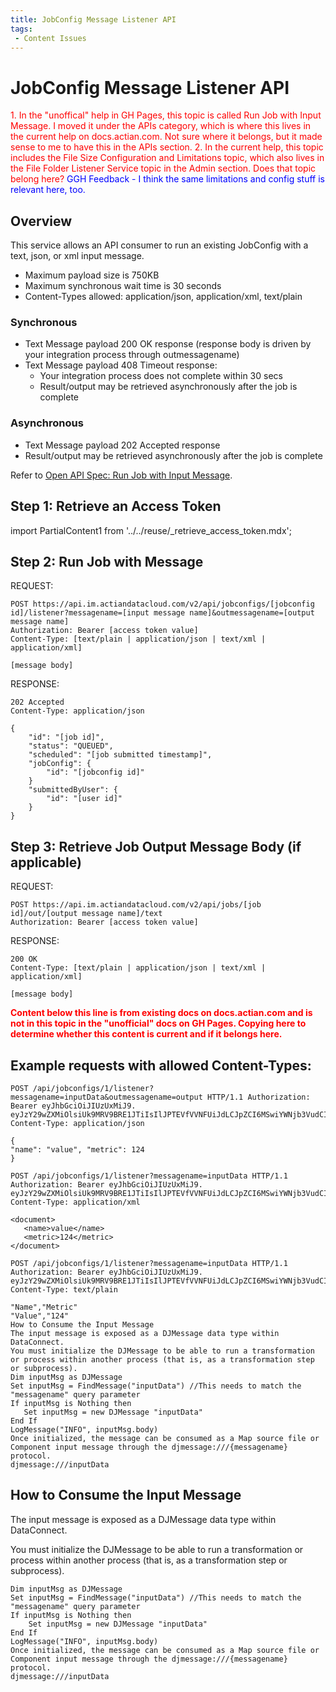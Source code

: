```yaml
---
title: JobConfig Message Listener API
tags:
 - Content Issues
---
```


# JobConfig Message Listener API

<font color="red">
1. In the "unoffical" help in GH Pages, this topic is called Run Job with Input Message. I moved it under the APIs category, which is where this lives in the current help on docs.actian.com. Not sure where it belongs, but it made sense to me to have this in the APIs section.
2. In the current help, this topic includes the File Size Configuration and Limitations topic, which also lives in the File Folder Listener Service topic in the Admin section. Does that topic belong here?
</font>
<font color="blue">
GGH Feedback - I think the same limitations and config stuff is relevant here, too.  
</font>

## Overview

This service allows an API consumer to run an existing JobConfig with a text, json, or xml input message.

* Maximum payload size is 750KB
* Maximum synchronous wait time is 30 seconds
* Content-Types allowed: application/json, application/xml, text/plain

### Synchronous

* Text Message payload 200 OK response (response body is driven by your integration process through outmessagename)
* Text Message payload 408 Timeout response:
  * Your integration process does not complete within 30 secs
  * Result/output may be retrieved asynchronously after the job is complete

### Asynchronous

* Text Message payload 202 Accepted response
* Result/output may be retrieved asynchronously after the job is complete

Refer to [Open API Spec: Run Job with Input Message](https://console.im.actiandatacloud.com/apidocs/#/Job%20Execution/runJobConfigWithMessage).

## Step 1: Retrieve an Access Token

import PartialContent1 from '../../reuse/_retrieve_access_token.mdx';

<PartialContent1 name="retrieve_access_token" />

## Step 2: Run Job with Message

REQUEST:

```
POST https://api.im.actiandatacloud.com/v2/api/jobconfigs/[jobconfig id]/listener?messagename=[input message name]&outmessagename=[output message name]
Authorization: Bearer [access token value]
Content-Type: [text/plain | application/json | text/xml | application/xml]

[message body]
```
RESPONSE:

```
202 Accepted
Content-Type: application/json

{
    "id": "[job id]",
    "status": "QUEUED",
    "scheduled": "[job submitted timestamp]",
    "jobConfig": {
        "id": "[jobconfig id]"
    }
    "submittedByUser": {
        "id": "[user id]"
    }
}
```

## Step 3: Retrieve Job Output Message Body (if applicable)

REQUEST:

```
POST https://api.im.actiandatacloud.com/v2/api/jobs/[job id]/out/[output message name]/text
Authorization: Bearer [access token value]
```
RESPONSE:

```
200 OK
Content-Type: [text/plain | application/json | text/xml | application/xml]

[message body]
```

**<font color="red">Content below this line is from existing docs on docs.actian.com and is not in this topic in the "unofficial" docs on GH Pages. Copying here to determine whether this content is current and if it belongs here.</font>**

 ## Example requests with allowed Content-Types:
 ```
POST /api/jobconfigs/1/listener?messagename=inputData&outmessagename=output HTTP/1.1 Authorization: Bearer eyJhbGciOiJIUzUxMiJ9. eyJzY29wZXMiOlsiUk9MRV9BRE1JTiIsIlJPTEVfVVNFUiJdLCJpZCI6MSwiYWNjb3VudCI6MSwic Content-Type: application/json

{
"name": "value", "metric": 124
}

POST /api/jobconfigs/1/listener?messagename=inputData HTTP/1.1 Authorization: Bearer eyJhbGciOiJIUzUxMiJ9.
eyJzY29wZXMiOlsiUk9MRV9BRE1JTiIsIlJPTEVfVVNFUiJdLCJpZCI6MSwiYWNjb3VudCI6MSwic Content-Type: application/xml

<document>
    <name>value</name>
    <metric>124</metric>
</document>

POST /api/jobconfigs/1/listener?messagename=inputData HTTP/1.1 Authorization: Bearer eyJhbGciOiJIUzUxMiJ9.
eyJzY29wZXMiOlsiUk9MRV9BRE1JTiIsIlJPTEVfVVNFUiJdLCJpZCI6MSwiYWNjb3VudCI6MSwic Content-Type: text/plain

"Name","Metric"
"Value","124"
How to Consume the Input Message
The input message is exposed as a DJMessage data type within DataConnect.
You must initialize the DJMessage to be able to run a transformation or process within another process (that is, as a transformation step or subprocess).
Dim inputMsg as DJMessage
Set inputMsg = FindMessage("inputData") //This needs to match the "messagename" query parameter
If inputMsg is Nothing then
    Set inputMsg = new DJMessage "inputData"
End If
LogMessage("INFO", inputMsg.body)
Once initialized, the message can be consumed as a Map source file or Component input message through the djmessage:///{messagename} protocol.
djmessage:///inputData
```

## How to Consume the Input Message

The input message is exposed as a DJMessage data type within DataConnect.

You must initialize the DJMessage to be able to run a transformation or process within another process (that is, as a transformation step or subprocess).

```
Dim inputMsg as DJMessage
Set inputMsg = FindMessage("inputData") //This needs to match the "messagename" query parameter
If inputMsg is Nothing then
    Set inputMsg = new DJMessage "inputData"
End If
LogMessage("INFO", inputMsg.body)
Once initialized, the message can be consumed as a Map source file or Component input message through the djmessage:///{messagename} protocol.
djmessage:///inputData
```
